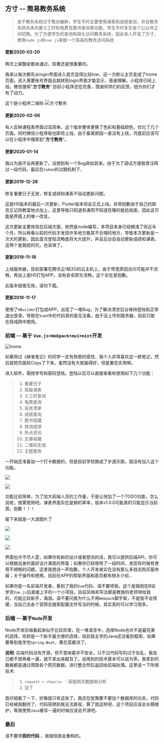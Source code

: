 ## 方寸 -- 简易教务系统

>由于教务系统过于繁杂臃肿，学生平时主要使用课表和成绩查询，并且教务系统尚未内置义工时和电费及图书查询等功能，学生平时多在各个公众号之间切换。为了方便学生的查询和简化访问教务系统，因此本人开发了方寸，使用`node js`和`vue js`来做一个简易的教务访问系统

#### 更新2020-02-20

两次上架酷安都未通过，软著还是很重要的。

我承认每次都先从login界面进入首页显得比较low，这一次默认主页变成了home页面。进入需要账号界面会跳转到login界面才能显示，感谢理解。小程序已经上线，微信搜索"**方寸教务**".目前小程序还在完善，感谢同学们的反馈，因为你们才有了动力。

这个是小程序二维码
![方寸教务](http://hbuas.kdaisyers.com/images/wx.jpg)

#### 更新2020-02-06

有人反映课程表界面过去简单，这个版本整体更换了色彩和基础颜色，优化了几个页面。同时微信小程序版也即将上线，由于备案原因一直没有上线，月底前应该可以在小程序中搜索到"**方寸教务**"。

#### 更新2020-01-14

我以为我不会再更新了，没想到有一个Bug突如其来。由于为了调试方便我曾注释过一段代码，最后在`token`的过期机制下，

#### 更新2019-12-28

修复重要日子无效，修复成绩和课表不自动更新问题。

这是H5版本的最后一次更新，Flutter版本将会正式上线。非常抱歉由于自己的疏忽忘记将教室地点加上，这里导致只知道有课而不知道在哪的尴尬局面，因此这可能是界面上的唯一改变。

这次更新主要体现在后端方面，依然是node编写，本项目本身已经搁浅了将近半个月，所以再看以前的代码才发现许多地方极其不合理的地方，导致本次更新是一次大的更新。因此首次登陆流畅度将大大提升，并且后台会自动更新成绩和课表。这两个是我挖的坑，也该填了。 

#### 更新2019-11-18

上线服务器，目前部署在腾讯云1核2G的云主机上，由于带宽原因访问可能并不流畅，再加上是H5打包APP，没有安卓原生流畅，这个实在是抱歉。

此版本链接无效，请勿下载。

#### 更新2019-11-17

使用了`HBuilder`打包成APP，出现了一堆Bug，为了解决清空后台保持登陆和正常退出登录，导致在`VueX`中的代码真的是无法看，由于没上传到服务器，目前只能在局域网中使用。

### 前端 -- 基于 `Vue.js+Webpack+mui+mint`开发

![home](https://daisylike.top/images/inchworld/home.png)

如果用过《麻雀笔记》的同学一定有熟悉的感觉，我个人非常喜欢这一款笔记，然后就把页面给Copy了下来，虽然没有大佬画得好，但是重在实用嘛。

进入软件，需按学号和密码登陆，登陆以后可以直接查看和使用如下几个功能：

>1. 重要日子
>2. 班级课表
>3. 义工时查询
>4. 电费查询
>5. 任务清单
>6. 成绩查询
>7. 图书馆藏
>8. 体测成绩
>9. 热点资讯
>10. 文章收藏
>11. 二维码生成
>12. 主题更改

一开始还准备加一个打卡数据的，但是目前学校换成了步道乐跑，就没有加入这个功能。

![](https://daisylike.top/images/inchworld/score.png)

![](https://daisylike.top/images/inchworld/four.png)

功能比较简单，为了加大前端人员的工作量，于是让他加了一个TODO功能，怎么说呢，按需使用吧。课表界面实在是做的草率，版本v1.0.0可能真的只能显示当前周，抱歉！！！

接下来就是一大波图片了

![](https://daisylike.top/images/inchworld/rss_book.png)

![](https://daisylike.top/images/inchworld/electron.png)

![](https://daisylike.top/images/inchworld/user.png)

界面也许不尽人意，如果你有新的设计或者想法的话，我可以提供后端API，你可以根据自身的喜好设计满意的界面；如果你已经使用了一段时间，发现有时候有使用不顺畅的问题，这里我想说一声抱歉，个人开发者实在没有那么多钱去购买服务器；关于操作和使用，目前在APP的帮助界面和首页都有相关介绍...

如果你是一名前端开发者，看到了我的`Vue`代码，请不要喷我。这个是我刚在B站学完`Vue.js`后直接上手的一个小项目，目前风格和写法都是教我的老师带给我的，可能比较新手，海涵。请不要问我为什么不用`Webpack`脚手架，不是我不会搭建，当自己去各个官网去搜索配置文件写法的时候，其实真的可以学习很多。

### 后端 -- 基于`Node`开发

Node开发后端看起来似乎比较异类，在一堆语言中，选择Node也许不是最完美的选择，但却是一个新手最方便的选择，目前我主学的Java还没看到框架，如果要等到我学完`Spring-Boot`，黄花菜都凉了。

**说明**: 后端代码没有开源，但不意味着并不安全，只不过代码写的过于杂乱，我自己都不想再看一遍，就不拿出来献丑了。说用到的技术基本可以说为零，我拿到的数据都是通过爬取各个网页数据，进行整合然后返回给前端处理。这里说一下所用技术:

>1. `request + cheerio `：获取网页数据和分析
>2. 没了

我仔细看了一下，好像就只有这些了。我还在犹豫要不要加个数据库的功夫，代码已经被我翻完了。代码简陋到我无法直视，算了就这样吧，这个项目应该会长期维护，等我使用`Java`重写一遍的时候应该会开源吧。

### 最后

请不要喷**我的代码** ，我相信我会重构的。

